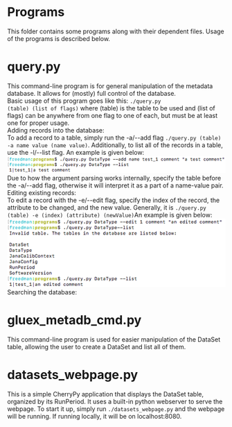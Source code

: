 # Programs
This folder contains some programs along with their dependent files. Usage of the programs is described below.

# query.py
This command-line program is for general manipulation of the metadata database. It allows for (mostly) full control of the database.
<br />Basic usage of this program goes like this: <code>./query.py (table) (list of flags)</code> where (table) is the table to be 
used and (list of flags) can be anywhere from one flag to one of each, but must be at least one for proper usage.
<br />Adding records into the database:<br />To add a record to a table, simply run the -a/--add flag <code>./query.py (table) -a name value (name value)</code>.
Additionally, to list all of the records in a table, use the -l/--list flag. An example is given below:<img src="../imgs/add.png" /><br />
Due to how the argument parsing works internally, specify the table before the -a/--add flag, otherwise it will interpret it as a part of a name-value pair.
<br />Editing existing records:<br />To edit a record with the -e/--edit flag, specify the index of the record, the attribute to be changed, and the new value.
Generally, it is <code>./query.py (table) -e (index) (attribute) (newValue)</code>An example is given below:<img src="../imgs/edit.png" />
<br />Searching the database:<br />

# gluex_metadb_cmd.py
This command-line program is used for easier manipulation of the DataSet table, allowing the user to create a DataSet and list all of them.

# datasets_webpage.py
This is a simple CherryPy application that displays the DataSet table, organized by its RunPeriod. It uses a built-in python webserver to serve the webpage.
To start it up, simply run <code>./datasets_webpage.py</code> and the webpage will be running. If running locally, it will be on localhost:8080.
